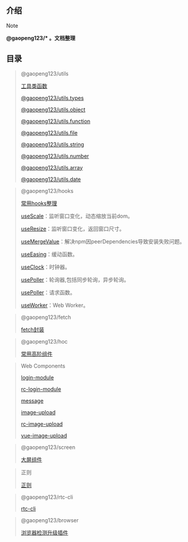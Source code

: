 ## 介绍

> [!NOTE]
> **@gaopeng123/\* 。文档整理**

## 目录

> @gaopeng123/utils
>
>[工具类函数](README)
>
>[@gaopeng123/utils.types](src/types/README.md)
>
>[@gaopeng123/utils.object](src/object/README.md)
>
>[@gaopeng123/utils.function](src/function/README.md)
>
>[@gaopeng123/utils.file](src/file/README.md)
>
>[@gaopeng123/utils.string](src/string/README.md)
>
>[@gaopeng123/utils.number](src/number/README.md)
>
>[@gaopeng123/utils.array](src/array/README.md)
>
>[@gaopeng123/utils.date](src/date/README.md)


> @gaopeng123/hooks
>
>[常用hooks整理](md/hooks/index.md)
>
>[useScale](md/hooks/useScale.md)：监听窗口变化，动态缩放当前dom。
>
>[useResize](md/hooks/useResize.md)：监听窗口变化，返回窗口尺寸。
>
>[useMergeValue](md/hooks/useMergeValue.md)：解决npm因peerDependencies导致安装失败问题。
>
>[useEasing](md/hooks/useEasing.md)：缓动函数。
>
>[useClock](md/hooks/useClock.md)：时钟器。
>
>[usePoller](md/hooks/usePoller.md)：轮询器,包括同步轮询，异步轮询。
> 
>[usePoller](md/hooks/useFetch.md)：请求函数。
> 
>[useWorker](md/hooks/useWorker.md)：Web Worker。

> @gaopeng123/fetch
>
>[fetch封装](md/cli/fetch)

> @gaopeng123/hoc
>
>[常用高阶组件](md/cli/hoc)

> Web Components
>
> [login-module](md/components/login-module)
>
> [rc-login-module](md/components/rc-login-module)
>
> [message](md/components/message)
>
> [image-upload](md/components/image-upload)
>
> [rc-image-upload](md/components/rc-image-upload)
>
> [vue-image-upload](md/components/vue-image-upload)

> @gaopeng123/screen
>
> [大屏组件](md/screen)

> 正则
>
> [正则](md/RegExp)

> @gaopeng123/rtc-cli
>
> [rtc-cli](md/cli/rtc-cli)

> @gaopeng123/browser
>
>[浏览器检测升级插件](md/cli/browser)
